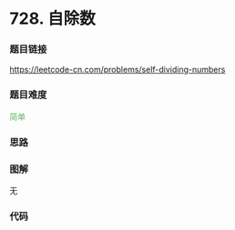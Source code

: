 # 728. 自除数

### 题目链接

https://leetcode-cn.com/problems/self-dividing-numbers

### 题目难度

<font color=#5CB85C>简单</font>

### 思路



### 图解

无

### 代码

```python
```